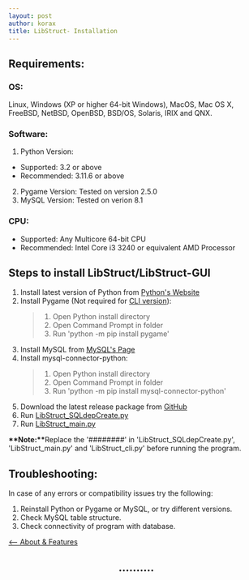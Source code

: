 ```yaml
---
layout: post
author: korax
title: LibStruct- Installation
---
```


## Requirements:
### OS:
Linux, Windows (XP or higher 64-bit Windows), MacOS, Mac OS X, FreeBSD, NetBSD, OpenBSD, BSD/OS, Solaris, IRIX and QNX.

### Software:

1. Python Version:
+ Supported: 3.2 or above
+ Recommended: 3.11.6 or above
2.  Pygame Version:
		Tested on version 2.5.0
3. MySQL Version:
		Tested on verion 8.1

### CPU:
- Supported: Any Multicore 64-bit CPU
- Recommended: Intel Core i3 3240 or equivalent AMD Processor


## Steps to install LibStruct/LibStruct-GUI
1. Install latest version of Python from [Python's Website](https://www.python.org/downloads/)
2. Install Pygame (Not required for [CLI version](https://github.com/koraxial/LibStruct/LibStruct_cli.py)):
   > 1) Open Python install directory </br>
   > 2) Open Command Prompt in folder </br>
   > 3) Run 'python -m pip install pygame'
3. Install MySQL from [MySQL's Page](https://dev.mysql.com/downloads/installer/#:~:text=MySQL%20Installer%208.0.35,final%20series%20with%20MySQL%20Installer.)
4. Install mysql-connector-python:
   > 1) Open Python install directory </br>
   > 2) Open Command Prompt in folder </br>
   > 3) Run 'python -m pip install mysql-connector-python'
5. Download the latest release package from [GitHub](https://github.com/koraxial/LibStruct/releases)
6. Run [LibStruct_SQLdepCreate.py](https://github.com/koraxial/LibStruct/LibStruct_SQLdepCreate.py)
7. Run [LibStruct_main.py](https://github.com/koraxial/LibStruct/LibStruct-GUI/LibStruct_main.py)

<div class="note">
  <p><strong>**Note:**</strong>Replace the '########' in 'LibStruct_SQLdepCreate.py', 'LibStruct_main.py' and 'LibStruct_cli.py' before running the program. </p>
</div> 
   

## Troubleshooting: 
In case of any errors or compatibility issues try the following:

1) Reinstall Python or Pygame or MySQL, or try different versions. </br>
2) Check MySQL table structure. </br>
3) Check connectivity of program with database.

<a href="https://koraxial.github.io/libstruct/2024/05/01/About.html"><-- About & Features</a>
<h2 align="center">..........</h2>
